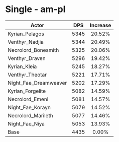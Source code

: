 # Single - am-pl
| Actor | DPS | Increase |
|---|:---:|:---:|
|Kyrian_Pelagos|5345|20.52%|
|Venthyr_Nadjia|5344|20.49%|
|Necrolord_Bonesmith|5325|20.06%|
|Venthyr_Draven|5296|19.42%|
|Kyrian_Kleia|5245|18.27%|
|Venthyr_Theotar|5221|17.71%|
|Night_Fae_Dreamweaver|5202|17.29%|
|Kyrian_Forgelite|5082|14.59%|
|Necrolord_Emeni|5081|14.57%|
|Night_Fae_Korayn|5079|14.52%|
|Necrolord_Marileth|5077|14.46%|
|Night_Fae_Niya|5053|13.93%|
|Base|4435|0.00%|
